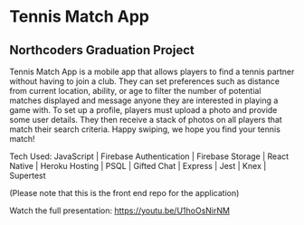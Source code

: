 # Tennis Match App

## Northcoders Graduation Project
Tennis Match App is a mobile app that allows players to find a tennis partner without having to join a club. They can set preferences such as distance from current location, ability, or age to filter the number of potential matches displayed and message anyone they are interested in playing a game with. To set up a profile, players must upload a photo and provide some user details. They then receive a stack of photos on all players that match their search criteria.
Happy swiping, we hope you find your tennis match!

Tech Used: 
JavaScript | Firebase Authentication | Firebase Storage | React Native | Heroku Hosting | PSQL | Gifted Chat | Express | Jest | Knex | Supertest

(Please note that this is the front end repo for the application)

Watch the full presentation: https://youtu.be/U1hoOsNirNM


